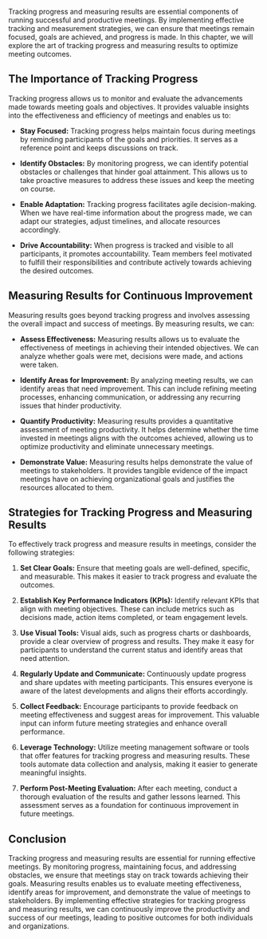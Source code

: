 
Tracking progress and measuring results are essential components of running successful and productive meetings. By implementing effective tracking and measurement strategies, we can ensure that meetings remain focused, goals are achieved, and progress is made. In this chapter, we will explore the art of tracking progress and measuring results to optimize meeting outcomes.

The Importance of Tracking Progress
-----------------------------------

Tracking progress allows us to monitor and evaluate the advancements made towards meeting goals and objectives. It provides valuable insights into the effectiveness and efficiency of meetings and enables us to:

* **Stay Focused:** Tracking progress helps maintain focus during meetings by reminding participants of the goals and priorities. It serves as a reference point and keeps discussions on track.

* **Identify Obstacles:** By monitoring progress, we can identify potential obstacles or challenges that hinder goal attainment. This allows us to take proactive measures to address these issues and keep the meeting on course.

* **Enable Adaptation:** Tracking progress facilitates agile decision-making. When we have real-time information about the progress made, we can adapt our strategies, adjust timelines, and allocate resources accordingly.

* **Drive Accountability:** When progress is tracked and visible to all participants, it promotes accountability. Team members feel motivated to fulfill their responsibilities and contribute actively towards achieving the desired outcomes.

Measuring Results for Continuous Improvement
--------------------------------------------

Measuring results goes beyond tracking progress and involves assessing the overall impact and success of meetings. By measuring results, we can:

* **Assess Effectiveness:** Measuring results allows us to evaluate the effectiveness of meetings in achieving their intended objectives. We can analyze whether goals were met, decisions were made, and actions were taken.

* **Identify Areas for Improvement:** By analyzing meeting results, we can identify areas that need improvement. This can include refining meeting processes, enhancing communication, or addressing any recurring issues that hinder productivity.

* **Quantify Productivity:** Measuring results provides a quantitative assessment of meeting productivity. It helps determine whether the time invested in meetings aligns with the outcomes achieved, allowing us to optimize productivity and eliminate unnecessary meetings.

* **Demonstrate Value:** Measuring results helps demonstrate the value of meetings to stakeholders. It provides tangible evidence of the impact meetings have on achieving organizational goals and justifies the resources allocated to them.

Strategies for Tracking Progress and Measuring Results
------------------------------------------------------

To effectively track progress and measure results in meetings, consider the following strategies:

1. **Set Clear Goals:** Ensure that meeting goals are well-defined, specific, and measurable. This makes it easier to track progress and evaluate the outcomes.

2. **Establish Key Performance Indicators (KPIs):** Identify relevant KPIs that align with meeting objectives. These can include metrics such as decisions made, action items completed, or team engagement levels.

3. **Use Visual Tools:** Visual aids, such as progress charts or dashboards, provide a clear overview of progress and results. They make it easy for participants to understand the current status and identify areas that need attention.

4. **Regularly Update and Communicate:** Continuously update progress and share updates with meeting participants. This ensures everyone is aware of the latest developments and aligns their efforts accordingly.

5. **Collect Feedback:** Encourage participants to provide feedback on meeting effectiveness and suggest areas for improvement. This valuable input can inform future meeting strategies and enhance overall performance.

6. **Leverage Technology:** Utilize meeting management software or tools that offer features for tracking progress and measuring results. These tools automate data collection and analysis, making it easier to generate meaningful insights.

7. **Perform Post-Meeting Evaluation:** After each meeting, conduct a thorough evaluation of the results and gather lessons learned. This assessment serves as a foundation for continuous improvement in future meetings.

Conclusion
----------

Tracking progress and measuring results are essential for running effective meetings. By monitoring progress, maintaining focus, and addressing obstacles, we ensure that meetings stay on track towards achieving their goals. Measuring results enables us to evaluate meeting effectiveness, identify areas for improvement, and demonstrate the value of meetings to stakeholders. By implementing effective strategies for tracking progress and measuring results, we can continuously improve the productivity and success of our meetings, leading to positive outcomes for both individuals and organizations.
